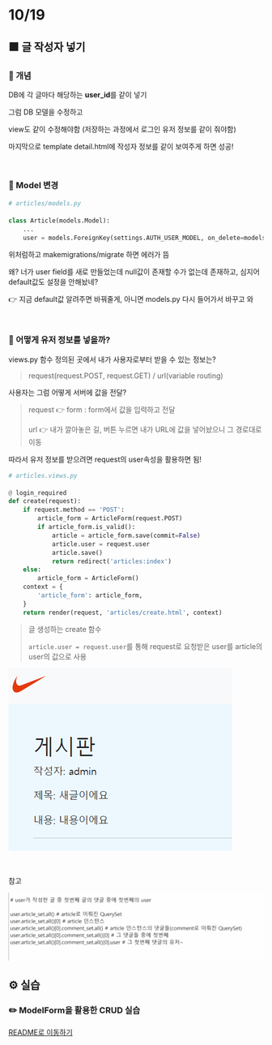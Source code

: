 # 10/19

## 🟪 글 작성자 넣기

### 🧩 개념

DB에 각 글마다 해당하는 **user_id**를 같이 넣기

그럼 DB 모델을 수정하고

view도 같이 수정해야함 (저장하는 과정에서 로그인 유저 정보를 같이 줘야함)

마지막으로 template detail.html에 작성자 정보를 같이 보여주게 하면 성공!

<br>

### 🧩 Model 변경

```python
# articles/models.py

class Article(models.Model):
    ...
    user = models.ForeignKey(settings.AUTH_USER_MODEL, on_delete=models.CASCADE)
```

위처럼하고 makemigrations/migrate 하면 에러가 뜸

왜? 너가 user field를 새로 만들었는데 null값이 존재할 수가 없는데 존재하고, 심지어 default값도 설정을 안해놨네?

👉 지금 default값 알려주면 바꿔줄게, 아니면 models.py 다시 들어가서 바꾸고 와

<br>

### 🧩 어떻게 유저 정보를 넣을까?

views.py 함수 정의된 곳에서 내가 사용자로부터 받을 수 있는 정보는?

> request(request.POST, request.GET) / url(variable routing)

사용자는 그럼 어떻게 서버에 값을 전달?

> request 👉 form : form에서 값을 입력하고 전달
>
> url 👉 내가 깔아놓은 길, 버튼 누르면 내가 URL에 값을 넣어놨으니 그 경로대로 이동

따라서 유저 정보를 받으려면 request의 user속성을 활용하면 됨!

```python
# articles.views.py

@ login_required
def create(request):
    if request.method == 'POST':
        article_form = ArticleForm(request.POST)
        if article_form.is_valid():
            article = article_form.save(commit=False)
            article.user = request.user
            article.save()
            return redirect('articles:index')
    else:
        article_form = ArticleForm()
    context = {
        'article_form': article_form,
    }
    return render(request, 'articles/create.html', context)
```

> 글 생성하는 create 함수
>
> `article.user = request.user`를 통해 request로 요청받은 user를 article의 user의 값으로 사용

![image-20221019215004693](Django_221019.assets/image-20221019215004693.png)

<br>

참고

![image-20221019115849737](Django_221019.assets/image-20221019115849737.png)

## ⚙️ 실습

### ✏️ ModelForm을 활용한 CRUD 실습

[README로 이동하기](./Practice/221019/README.md)
